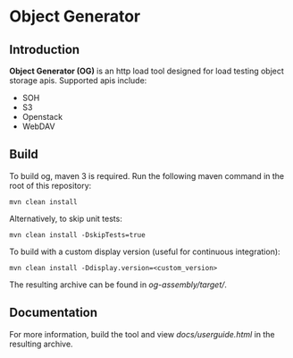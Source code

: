 # Object Generator

## Introduction
__Object Generator (OG)__ is an http load tool designed for load testing object
storage apis. Supported apis include:

- SOH
- S3
- Openstack
- WebDAV

## Build
To build og, maven 3 is required. Run the following maven command in the root
of this repository:

    mvn clean install

Alternatively, to skip unit tests:

    mvn clean install -DskipTests=true

To build with a custom display version (useful for continuous integration):

    mvn clean install -Ddisplay.version=<custom_version>

The resulting archive can be found in _og-assembly/target/_.

## Documentation
For more information, build the tool and view _docs/userguide.html_ in the
resulting archive.
